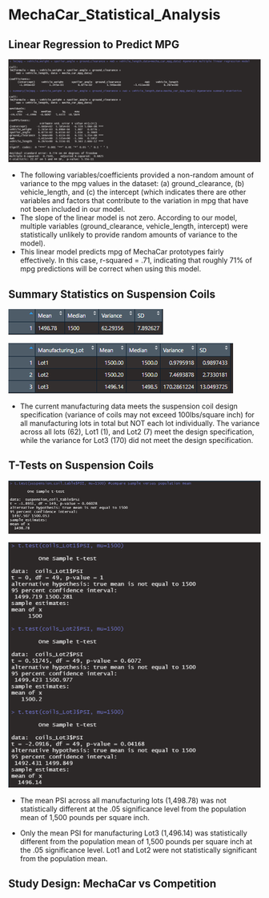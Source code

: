 # MechaCar_Statistical_Analysis

## Linear Regression to Predict MPG

![](Images/SummaryStats_Del%231.png)

  - The following variables/coefficients provided a non-random amount of variance to the mpg values in the dataset: (a) ground_clearance, (b) vehicle_length, and (c) the intercept (which indicates there are other variables and factors that contribute to the variation in mpg that have not been included in our model.
  - The slope of the linear model is not zero. According to our model, multiple variables (ground_clearance, vehicle_length, intercept) were statistically unlikely to provide random amounts of variance to the model). 
  - This linear model predicts mpg of MechaCar prototypes fairly effectively. In this case, r-squared = .71, indicating that roughly 71% of mpg predictions will be correct when using this model. 


## Summary Statistics on Suspension Coils

![](Images/totalSummary_Del%232.png)

![](Images/LotSummary_Del%232.png)

  - The current manufacturing data meets the suspension coil design specification (variance of coils may not exceed 100lbs/square inch) for all manufacturing lots in total but NOT each lot individually. The variance across all lots (62), Lot1 (1), and Lot2 (7) meet the design specification, while the variance for Lot3 (170) did not meet the design specification.

## T-Tests on Suspension Coils

![](Images/SampleVSpop_Del%233.png)

![](Images/LotsVSpop_Del%233.png)

  - The mean PSI across all manufacturing lots (1,498.78) was not statistically different at the .05 significance level from the population mean of 1,500 pounds per square inch.

  - Only the mean PSI for manufacturing Lot3 (1,496.14) was statistically different from the population mean of 1,500 pounds per square inch at the .05 significance level. Lot1 and Lot2 were not statistically significant from the population mean.

## Study Design: MechaCar vs Competition


